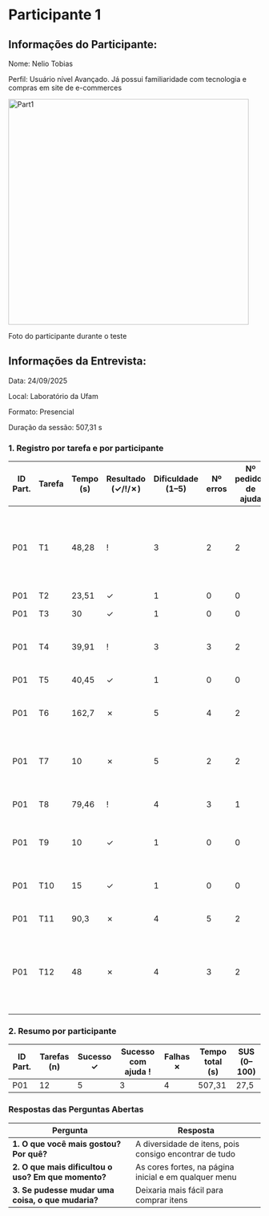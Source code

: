 # Participante 1

## Informações do Participante:
Nome: Nelio Tobias 

Perfil: Usuário nível Avançado. Já possui familiaridade com tecnologia e compras em site de e-commerces 

<img width="480" height="450" alt="Part1" src="https://github.com/user-attachments/assets/998781d9-fc6d-48db-a940-3cfab309ecbc" />

Foto do participante durante o teste

## Informações da Entrevista: 
Data: 24/09/2025

Local: Laboratório da Ufam

Formato: Presencial 

Duração da sessão: 507,31 s



### 1. Registro por tarefa e por participante

| ID Part. | Tarefa | Tempo (s) | Resultado (✓/!/✗) | Dificuldade (1–5) | Nº erros | Nº pedidos de ajuda | Observações                                                 |
|----------|--------|-----------|-------------------|-------------------|----------|---------------------|-------------------------------------------------------------|
| P01      | T1     | 48,28     | !                 | 3                 | 2        | 2                   | Não conseguia compreender se possui conta criada ou teria se estava criando     |
| P01      | T2     | 23,51     | ✓                 | 1                 | 0        | 0                   | Achou fácil                                       |
| P01      | T3     | 30        | ✓                 | 1                 | 0        | 0                   | realizou sem problemas                                       |
| P01      | T4     | 39,91     | !                 | 3                 | 3        | 2                   | Ficou sem entender se havia feito corretamente           |
| P01      | T5     | 40,45     | ✓                 | 1                 | 0        | 0                   | Não precisou de ajuda                                       |
| P01      | T6     | 162,7     | ✗                 | 5                 | 4        | 2                   | Não conseguiu adicionar no carrinho                         |
| P01      | T7     | 10        | ✗                 | 5                 | 2        | 2                   | Não conseguiu alterar a quantidade no carrinho                         |
| P01      | T8     | 79,46     | !                 | 4                 | 3        | 1                   | Produto não era removido do carrinho                        |
| P01      | T9     | 10        | ✓                 | 1                 | 0        | 0                   | Não conseguiu adicionar no carrinho                         |
| P01      | T10    | 15        | ✓                 | 1                 | 0        | 0                   | Não conseguiu adicionar no carrinho                         |
| P01      | T11    | 90,3      | ✗                 | 4                 | 5        | 2                   | Frete não era reconhecido                                   |
| P01      | T12    | 48        | ✗                 | 4                 | 3        | 2                   | Não conseguiu mudar forma de pagamento após selecionar PIX  |

### 2. Resumo por participante
| ID Part. | Tarefas (n) | Sucesso ✓ | Sucesso com ajuda ! | Falhas ✗ | Tempo total (s) | SUS (0–100) |
|----------|-------------|-----------|----------------------|----------|------------------|-------------|
| P01      | 12          | 5         | 3                    | 4        | 507,31             | 27,5        |

### Respostas das Perguntas Abertas
| Pergunta | Resposta |
|----------|----------|
| **1. O que você mais gostou? Por quê?**| A diversidade de itens, pois consigo encontrar de tudo |
| **2. O que mais dificultou o uso? Em que momento?** | As cores fortes, na página inicial e em qualquer menu |
| **3. Se pudesse mudar uma coisa, o que mudaria?** | Deixaria mais fácil para comprar itens |
